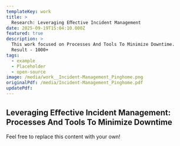 ```yaml
---
templateKey: work
title: >
  Research: Leveraging Eﬀective Incident Management
date: 2025-09-19T15:04:10.000Z
featured: true
description: >
  This work focused on Processes And Tools To Minimize Downtime.
  Result - 1000+ 
tags:
  - example
  - Placeholder
  - open-source
image: /media/work__Incident-Management_Pinghome.png
originalPdf: /media/Incident-Management_Pinghome.pdf
updatePdf: 
---
```

## Leveraging Eﬀective Incident Management: Processes And Tools To Minimize Downtime

Feel free to replace this content with your own!
